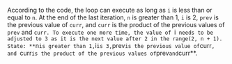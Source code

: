 According to the code, the loop can execute as long as `i` is less than or equal to `n`. At the end of the last iteration, `n` is greater than 1, `i` is 2, `prev` is the previous value of `curr`, and `curr` is the product of the previous values of `prev` and `curr. To execute one more time, the value of `i` needs to be adjusted to 3 as it is the next value after 2 in the range(2, n + 1).
State: **`n` is greater than 1, `i` is 3, `prev` is the previous value of `curr`, and `curr` is the product of the previous values of `prev` and `curr**.
